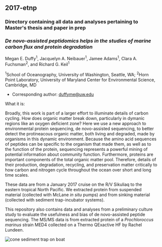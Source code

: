 ## 2017-etnp


### Directory containing all data and analyses pertaining to Master's thesis and paper in prep


### *De novo-assisted peptidomics helps in the studies of marine carbon flux and protein degradation*

Megan E. Duffy<sup>1</sup>, Jacquelyn A. Neibauer<sup>1</sup>, Jamee Adams<sup>1</sup>, Clara A. Fuchsman<sup>2</sup>, and Richard G. Keil<sup>1</sup>

<sup>1</sup>School of Oceanography, University of Washington, Seattle, WA;
<sup>2</sup>Horn Point Laboratory, University of Maryland Center for Environmental Science, Cambridge, MD

- Corresponding author: duffyme@uw.edu

What it is:

Broadly, this work is part of a larger effort to illuminate details of carbon cycling. How does organic matter break down, particularly in dymanic regions like an oxygen deficient zone?  Here we use a new approach to environmental protein sequencing, de novo-assisted sequencing, to better detect the protineacous organic matter, both living and degraded, made by organisms in this dynamic environment. Because the amino acid sequences of peptides can be specific to the organism that made them, as well as to the function of the protein, sequencing represents a powerful mining of potential information about community function. Furthermore, proteins are important components of the total organic matter pool. Therefore, details of their production, degradation, recycling, and preservation matter critically to how carbon and nitrogen cycle throughout the ocean over short and long time scales. 

These data are from a January 2017 cruise on the R/V Sikuliaq to the eastern tropical North Pacific. We extracted protein from suspended material (collected with McLane *in situ* pumps) and from sinking material (collected with sediment trap-incubator systems). 

This repository also contains data and analyses from a preliminary culture study to evaluate the usefulness and bias of de novo-assisted peptide sequencing. The MS/MS data is from extracted protein of a *Prochloroccus marinus* strain MED4 collected on a Thermo QExactive HF by Rachel Lundeen. 


![cone sediment trap on boat](https://github.com/MeganEDuffy/2017-etnp/blob/master/images/sikuliaq2017-cone-trap.jpeg)
